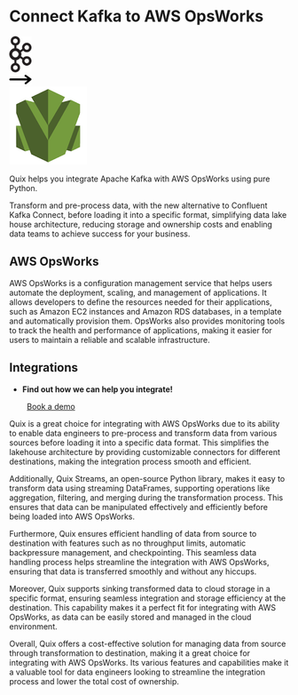 # Connect Kafka to AWS OpsWorks

<div class="connect-images cards blog-grid-card" markdown>
<div>
<img src="../images/kafka_logo.png" width="40px" />
</div>
<div>
<img src="../images/arrow.svg" width="40px" />
</div>
<div>
<img src="./images/aws-opsworks_1.jpg" />
</div>
</div>

Quix helps you integrate Apache Kafka with AWS OpsWorks using pure Python.

Transform and pre-process data, with the new alternative to Confluent Kafka Connect, before loading it into a specific format, simplifying data lake house architecture, reducing storage and ownership costs and enabling data teams to achieve success for your business.

## AWS OpsWorks

AWS OpsWorks is a configuration management service that helps users automate the deployment, scaling, and management of applications. It allows developers to define the resources needed for their applications, such as Amazon EC2 instances and Amazon RDS databases, in a template and automatically provision them. OpsWorks also provides monitoring tools to track the health and performance of applications, making it easier for users to maintain a reliable and scalable infrastructure.

## Integrations

<div class="grid cards" markdown>

- __Find out how we can help you integrate!__

    <a class="md-button md-button--primary" href="https://share.hsforms.com/1iW0TmZzKQMChk0lxd_tGiw4yjw2?__hstc=175542013.2303933fbd746c0ac86d9ccbe9bc9100.1728383268831.1729603416735.1729620918855.31&__hssc=175542013.1.1729620918855&__hsfp=2132701734" target="_blank" style="margin:.5rem;">Book a demo</a>

</div>


Quix is a great choice for integrating with AWS OpsWorks due to its ability to enable data engineers to pre-process and transform data from various sources before loading it into a specific data format. This simplifies the lakehouse architecture by providing customizable connectors for different destinations, making the integration process smooth and efficient.

Additionally, Quix Streams, an open-source Python library, makes it easy to transform data using streaming DataFrames, supporting operations like aggregation, filtering, and merging during the transformation process. This ensures that data can be manipulated effectively and efficiently before being loaded into AWS OpsWorks.

Furthermore, Quix ensures efficient handling of data from source to destination with features such as no throughput limits, automatic backpressure management, and checkpointing. This seamless data handling process helps streamline the integration with AWS OpsWorks, ensuring that data is transferred smoothly and without any hiccups.

Moreover, Quix supports sinking transformed data to cloud storage in a specific format, ensuring seamless integration and storage efficiency at the destination. This capability makes it a perfect fit for integrating with AWS OpsWorks, as data can be easily stored and managed in the cloud environment.

Overall, Quix offers a cost-effective solution for managing data from source through transformation to destination, making it a great choice for integrating with AWS OpsWorks. Its various features and capabilities make it a valuable tool for data engineers looking to streamline the integration process and lower the total cost of ownership.


